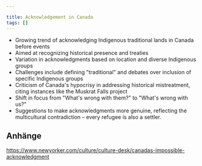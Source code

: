 ```yaml
---

title: Acknowledgement in Canada
tags: []
---
```

- Growing trend of acknowledging Indigenous traditional lands in Canada before events
- Aimed at recognizing historical presence and treaties
- Variation in acknowledgments based on location and diverse Indigenous groups
- Challenges include defining "traditional" and debates over inclusion of specific Indigenous groups
- Criticism of Canada's hypocrisy in addressing historical mistreatment, citing instances like the Muskrat Falls project
- Shift in focus from "What's wrong with them?" to "What's wrong with us?"
- Suggestions to make acknowledgments more genuine, reflecting the multicultural contradiction – every refugee is also a settler.

## Anhänge

https://www.newyorker.com/culture/culture-desk/canadas-impossible-acknowledgment